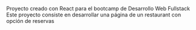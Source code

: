 Proyecto creado con React para el bootcamp de 
Desarrollo Web Fullstack
Este proyecto consiste en desarrollar una página de un restaurant
con opción de reservas
